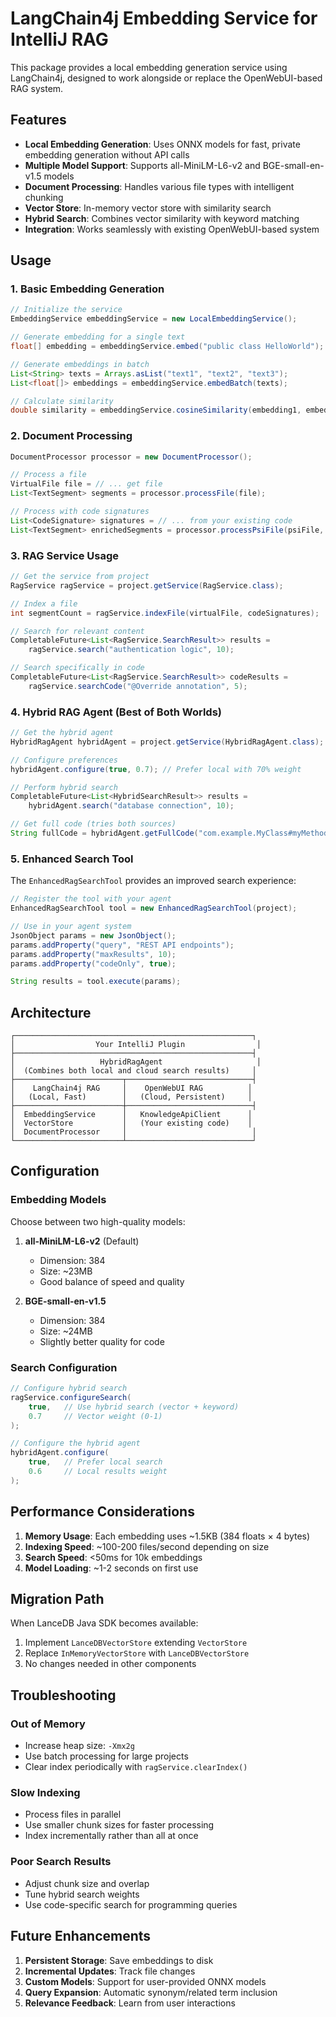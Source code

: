 # LangChain4j Embedding Service for IntelliJ RAG

This package provides a local embedding generation service using LangChain4j, designed to work alongside or replace the OpenWebUI-based RAG system.

## Features

- **Local Embedding Generation**: Uses ONNX models for fast, private embedding generation without API calls
- **Multiple Model Support**: Supports all-MiniLM-L6-v2 and BGE-small-en-v1.5 models
- **Document Processing**: Handles various file types with intelligent chunking
- **Vector Store**: In-memory vector store with similarity search
- **Hybrid Search**: Combines vector similarity with keyword matching
- **Integration**: Works seamlessly with existing OpenWebUI-based system

## Usage

### 1. Basic Embedding Generation

```java
// Initialize the service
EmbeddingService embeddingService = new LocalEmbeddingService();

// Generate embedding for a single text
float[] embedding = embeddingService.embed("public class HelloWorld");

// Generate embeddings in batch
List<String> texts = Arrays.asList("text1", "text2", "text3");
List<float[]> embeddings = embeddingService.embedBatch(texts);

// Calculate similarity
double similarity = embeddingService.cosineSimilarity(embedding1, embedding2);
```

### 2. Document Processing

```java
DocumentProcessor processor = new DocumentProcessor();

// Process a file
VirtualFile file = // ... get file
List<TextSegment> segments = processor.processFile(file);

// Process with code signatures
List<CodeSignature> signatures = // ... from your existing code
List<TextSegment> enrichedSegments = processor.processPsiFile(psiFile, signatures);
```

### 3. RAG Service Usage

```java
// Get the service from project
RagService ragService = project.getService(RagService.class);

// Index a file
int segmentCount = ragService.indexFile(virtualFile, codeSignatures);

// Search for relevant content
CompletableFuture<List<RagService.SearchResult>> results = 
    ragService.search("authentication logic", 10);

// Search specifically in code
CompletableFuture<List<RagService.SearchResult>> codeResults = 
    ragService.searchCode("@Override annotation", 5);
```

### 4. Hybrid RAG Agent (Best of Both Worlds)

```java
// Get the hybrid agent
HybridRagAgent hybridAgent = project.getService(HybridRagAgent.class);

// Configure preferences
hybridAgent.configure(true, 0.7); // Prefer local with 70% weight

// Perform hybrid search
CompletableFuture<List<HybridSearchResult>> results = 
    hybridAgent.search("database connection", 10);

// Get full code (tries both sources)
String fullCode = hybridAgent.getFullCode("com.example.MyClass#myMethod");
```

### 5. Enhanced Search Tool

The `EnhancedRagSearchTool` provides an improved search experience:

```java
// Register the tool with your agent
EnhancedRagSearchTool tool = new EnhancedRagSearchTool(project);

// Use in your agent system
JsonObject params = new JsonObject();
params.addProperty("query", "REST API endpoints");
params.addProperty("maxResults", 10);
params.addProperty("codeOnly", true);

String results = tool.execute(params);
```

## Architecture

```
┌─────────────────────────────────────────────────────┐
│                  Your IntelliJ Plugin                │
├─────────────────────────────────────────────────────┤
│                   HybridRagAgent                     │
│  (Combines both local and cloud search results)     │
├────────────────────────┬────────────────────────────┤
│    LangChain4j RAG     │    OpenWebUI RAG          │
│   (Local, Fast)        │   (Cloud, Persistent)     │
├────────────────────────┼────────────────────────────┤
│  EmbeddingService      │   KnowledgeApiClient      │
│  VectorStore           │   (Your existing code)    │
│  DocumentProcessor     │                            │
└────────────────────────┴────────────────────────────┘
```

## Configuration

### Embedding Models

Choose between two high-quality models:

1. **all-MiniLM-L6-v2** (Default)
   - Dimension: 384
   - Size: ~23MB
   - Good balance of speed and quality

2. **BGE-small-en-v1.5**
   - Dimension: 384
   - Size: ~24MB
   - Slightly better quality for code

### Search Configuration

```java
// Configure hybrid search
ragService.configureSearch(
    true,   // Use hybrid search (vector + keyword)
    0.7     // Vector weight (0-1)
);

// Configure the hybrid agent
hybridAgent.configure(
    true,   // Prefer local search
    0.6     // Local results weight
);
```

## Performance Considerations

1. **Memory Usage**: Each embedding uses ~1.5KB (384 floats × 4 bytes)
2. **Indexing Speed**: ~100-200 files/second depending on size
3. **Search Speed**: <50ms for 10k embeddings
4. **Model Loading**: ~1-2 seconds on first use

## Migration Path

When LanceDB Java SDK becomes available:

1. Implement `LanceDBVectorStore` extending `VectorStore`
2. Replace `InMemoryVectorStore` with `LanceDBVectorStore`
3. No changes needed in other components

## Troubleshooting

### Out of Memory
- Increase heap size: `-Xmx2g`
- Use batch processing for large projects
- Clear index periodically with `ragService.clearIndex()`

### Slow Indexing
- Process files in parallel
- Use smaller chunk sizes for faster processing
- Index incrementally rather than all at once

### Poor Search Results
- Adjust chunk size and overlap
- Tune hybrid search weights
- Use code-specific search for programming queries

## Future Enhancements

1. **Persistent Storage**: Save embeddings to disk
2. **Incremental Updates**: Track file changes
3. **Custom Models**: Support for user-provided ONNX models
4. **Query Expansion**: Automatic synonym/related term inclusion
5. **Relevance Feedback**: Learn from user interactions
